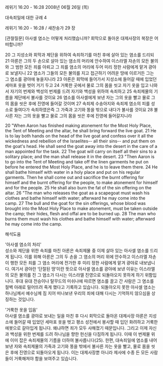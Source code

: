 레위기 16:20 - 16:28 
2008년 06월 26일 (목)

대속죄일에 대한 규례 4



레위기 16:20 - 16:28 / 새찬송가 29 장


[관찰질문]
아사셀 염소는 어떻게 처리했습니까? 
회막으로 돌아온 대제사장의 복장은 어떠합니까? 

20 그 지성소와 회막과 제단을 위하여 속죄하기를 마친 후에 살아 있는 염소를 드리되 
21 아론은 그의 두 손으로 살아 있는 염소의 머리에 안수하여 이스라엘 자손의 모든 불의와 그 범한 모든 죄를 아뢰고 그 죄를 염소의 머리에 두어 미리 정한 사람에게 맡겨 광야로 보낼지니 
22 염소가 그들의 모든 불의를 지고 접근하기 어려운 땅에 이르거든 그는 그 염소를 광야에 놓을지니라 
23 아론은 회막에 들어가서 지성소에 들어갈 때에 입었던 세마포 옷을 벗어 거기 두고 
24 거룩한 곳에서 물로 그의 몸을 씻고 자기 옷을 입고 나와서 자기의 번제와 백성의 번제를 드려 자기와 백성을 위하여 속죄하고 
25 속죄제물의 기름을 제단에서 불사를 것이요 
26 염소를 아사셀에게 보낸 자는 그의 옷을 빨고 물로 그의 몸을 씻은 후에 진영에 들어갈 것이며 27 속죄제 수송아지와 속죄제 염소의 피를 성소로 들여다가 속죄하였은즉 그 가죽과 고기와 똥을 밖으로 내다가 불사를 것이요 
28 불사른 자는 그의 옷을 빨고 물로 그의 몸을 씻은 후에 진영에 들어갈지니라  

20 "When Aaron has finished making atonement for the Most Holy Place, the Tent of Meeting and the altar, he shall bring forward the live goat. 
21 He is to lay both hands on the head of the live goat and confess over it all the wickedness and rebellion of the Israelites-- all their sins-- and put them on the goat's head. He shall send the goat away into the desert in the care of a man appointed for the task. 
22 The goat will carry on itself all their sins to a solitary place; and the man shall release it in the desert. 
23 "Then Aaron is to go into the Tent of Meeting and take off the linen garments he put on before he entered the Most Holy Place, and he is to leave them there. 
24 He shall bathe himself with water in a holy place and put on his regular garments. Then he shall come out and sacrifice the burnt offering for himself and the burnt offering for the people, to make atonement for himself and for the people. 
25 He shall also burn the fat of the sin offering on the altar. 
26 "The man who releases the goat as a scapegoat must wash his clothes and bathe himself with water; afterward he may come into the camp. 
27 The bull and the goat for the sin offerings, whose blood was brought into the Most Holy Place to make atonement, must be taken outside the camp; their hides, flesh and offal are to be burned up. 
28 The man who burns them must wash his clothes and bathe himself with water; afterward he may come into the camp.

해석도움





'아사셀 염소의 처리'  
성소와 제단을 위한 속죄를 마친 아론은 속죄제물 중 이제 살아 있는 아사셀 염소를 드리게 됩니다. 이를 위해 아론은 그의 두 손을 그 염소의 머리 위에 안수하고 이스라엘 자손이 행한 모든 죄를 그 염소 머리에 전가한 후 미리 정한 사람에게 맡겨 광야로 내보냅니다. 여기서 광야란 ‘단절된 땅’이란 뜻으로 아사셀 염소를 광야에 보낸 이유는 이스라엘의 모든 불의를 진 그 염소가 다시는 이스라엘 진영으로 되돌아오지 못하게 하기 위함입니다. 후대 유대 전승이나 탈무드의 미쉬나에 따르면 염소를 끌고 간 사람은 그 염소를 절벽 아래로 밀어뜨려 죽게 했다고 기록하고 있습니다. 되돌아오지 못한 아사셀 염소는 하나님께서 예수님께 짐 지어 떠나보낸 우리의 죄에 대해 다시는 기억하지 않으심을 상징하는 것입니다.     

'거룩한 옷을 입음'  
아사셀 염소를 광야로 보내는 일을 마친 후 다시 회막으로 돌아온 대제사장 아론은 지성소에 들어갈 때 입었던 세마포 옷을 벗고 평소 성전에서 봉사할 때 입던 화려하고 거룩한 에봇으로 갈아입게 됩니다. 왜냐하면 죄가 모두 사해졌기 때문입니다. 그리고 이제 자신과 백성을 위한 번제를 드려 하나님을 향한 헌신을 다짐하게 됩니다. 이때 이 번제물 위에 이미 잡은 속죄제물의 기름을 더하여 불사릅니다(25). 한편, 대속죄일에 염소를 내어 보낸 자와 속죄제물의 가죽과 고기와 똥을 밖에서 불사른 자는 옷을 빨고, 물로 몸을 씻은 후에 진영으로 되돌아오게 됩니다. 이는 대제사장뿐 아니라 제사에 수종 든 모든 사람들이 거룩해져야 함을 보여주고 있습니다.